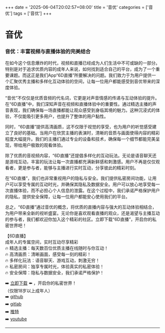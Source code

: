 +++
date = '2025-06-04T20:02:57+08:00'
title = '音优'
categories = ['音优']
tags = ['音优']
+++

# 音优

### 音优：丰富视频与直播体验的完美结合

在如今这个信息爆炸的时代，视频和直播已经成为人们生活中不可或缺的一部分。特别是对于追求优质内容的成年人来说，如何找到适合自己的平台，成为了一个重要课题。而这正是我们App“6D直播”所要解决的问题。我们致力于为用户提供一个汇聚优秀主播和多样化互动体验的空间，让每一位用户都能感受到音优带来的深度体验。

“音优”不仅仅是优质音频的代名词，它更是对声音情感的传递与互动体验的提升。在“6D直播”中，我们深知声音在视频和直播体验中的重要性。通过精选主播的声音表现，我们确保每一场直播都能让观众感受到身临其境的魅力。这种沉浸式的体验，不仅能吸引更多用户，也提升了整体的用户黏性。

同时，“6D直播”提供高清画质，这不仅限于视觉的享受，也为用户的听觉感受建立了良好的基础。当用户在欣赏主播的表演时，清晰的音质与画面使得内容的精彩程度大幅提升。我们的主播们通过专业的设备和技术，确保每一个细节都能完美呈现，带给用户极致的观看体验。

除了优质的音视频内容，“6D直播”还提倡多样化的互动玩法。无论是语音聊天还是游戏互动，丰富的玩法让每一次直播都充满新鲜感和刺激感。用户不再是仅仅观看者，更是参与者，能够与主播进行实时互动，分享彼此的精彩时刻。

在“6D直播”，我们也非常重视用户的隐私与安全。我们提供私密房间功能，让用户可以享受专属的互动时光，并确保其隐私及数据安全。用户可以放心地享受每一次直播体验，而不必担心个人信息的泄露。在这个过程中，我们承诺严格保护用户的隐私，提供安全保障，让每一位用户都能安心使用我们的平台。

总之，“6D直播”通过音优的概念，将优质的直播内容与强大的互动体验相结合，为用户带来全新的视听盛宴。无论你是喜欢观看直播的观众，还是渴望与主播互动的参与者，我们都欢迎你加入这个精彩的社区。立即下载“6D直播”，开启你的私密世界吧！

【6D直播】  
成年人的专属空间，实时互动尽享精彩  
🔥 精选主播：每天数百位优质主播在线随时与你互动！  
🔥 高清画质：清晰画面，感受每一刻的精彩！  
🔥 多样化玩法：语音聊天、游戏互动，刺激无穷！  
🔥 私密房间：独享专属时光，体验真实的私密体验！  
🔥 安全保障：隐私与数据安全，我们承诺严格保护！

➡️ [立即下载](https://down123.s3.ap-east-1.amazonaws.com/down/down.html?channelCode=blog) ⬅️ ，开启你的私密世界！  
（仅限18岁以上成年人）  
➡️ [github](https://aldult-live.github.io/)  
➡️ [gitlab](https://seo-09598d.gitlab.io/)  
➡️ [推特](https://x.com/wegame33)  
➡️ [youtube](https://www.youtube.com/@6Dlive)  

---
